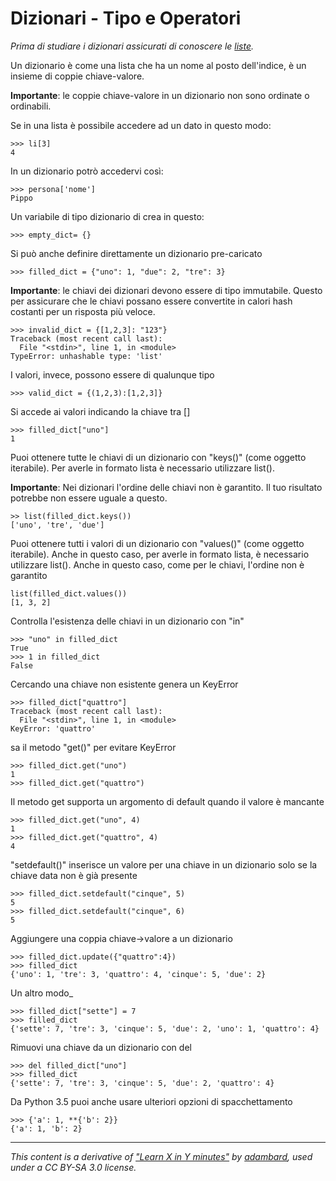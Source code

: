 # Dizionari - Tipo e Operatori 

_Prima di studiare i dizionari assicurati di conoscere le [liste](Type_List.md)._

Un dizionario è come una lista che ha un nome al posto dell'indice, è un insieme di coppie chiave-valore. 

**Importante**: le coppie chiave-valore in un dizionario non sono ordinate o ordinabili.

Se in una lista è possibile accedere ad un dato in questo modo:

    >>> li[3]                                              
    4

In un dizionario potrò accedervi così:

    >>> persona['nome']                                    
    Pippo


Un variabile di tipo dizionario di crea in questo:

    >>> empty_dict= {}

Si può anche definire direttamente un dizionario pre-caricato

    >>> filled_dict = {"uno": 1, "due": 2, "tre": 3}

**Importante**: le chiavi  dei dizionari devono essere di tipo immutabile. Questo per assicurare che le chiavi possano essere convertite in calori hash costanti per un risposta più veloce.

    >>> invalid_dict = {[1,2,3]: "123"}
    Traceback (most recent call last):
      File "<stdin>", line 1, in <module>
    TypeError: unhashable type: 'list'

I valori, invece, possono essere di qualunque tipo

    >>> valid_dict = {(1,2,3):[1,2,3]}   

Si accede ai valori indicando la chiave tra []

    >>> filled_dict["uno"]                                 
    1 

Puoi ottenere tutte le chiavi di un dizionario con "keys()" (come oggetto iterabile). Per averle in formato lista è necessario  utilizzare list().

**Importante**: Nei dizionari l'ordine delle chiavi non è garantito. Il tuo risultato potrebbe non essere uguale a questo.

    >> list(filled_dict.keys())                            
    ['uno', 'tre', 'due']

Puoi ottenere tutti i valori di un dizionario con "values()" (come oggetto iterabile). 
Anche in questo caso, per averle in formato lista, è necessario utilizzare list(). Anche in questo caso, come per le chiavi, l'ordine non è garantito

    list(filled_dict.values())                             
    [1, 3, 2]

Controlla l'esistenza delle chiavi in un dizionario con "in"

    >>> "uno" in filled_dict                               
    True 
    >>> 1 in filled_dict
    False

Cercando una chiave non esistente genera un KeyError

    >>> filled_dict["quattro"]                             
    Traceback (most recent call last):
      File "<stdin>", line 1, in <module>
    KeyError: 'quattro'


sa il metodo "get()" per evitare KeyError

    >>> filled_dict.get("uno")                                       
    1
    >>> filled_dict.get("quattro")


Il metodo get supporta un argomento di default quando il valore è mancante

    >>> filled_dict.get("uno", 4)                          
    1
    >>> filled_dict.get("quattro", 4)
    4


"setdefault()" inserisce un valore per una chiave in un dizionario solo se la chiave data non è già presente

    >>> filled_dict.setdefault("cinque", 5)                
    5
    >>> filled_dict.setdefault("cinque", 6)
    5

Aggiungere una coppia chiave->valore a un dizionario

    >>> filled_dict.update({"quattro":4})                     
    >>> filled_dict
    {'uno': 1, 'tre': 3, 'quattro': 4, 'cinque': 5, 'due': 2}

Un altro modo_

    >>> filled_dict["sette"] = 7                                          
    >>> filled_dict
    {'sette': 7, 'tre': 3, 'cinque': 5, 'due': 2, 'uno': 1, 'quattro': 4}

Rimuovi una chiave da un dizionario con del

    >>> del filled_dict["uno"]                                  
    >>> filled_dict
    {'sette': 7, 'tre': 3, 'cinque': 5, 'due': 2, 'quattro': 4}

Da Python 3.5 puoi anche usare ulteriori opzioni di spacchettamento

    >>> {'a': 1, **{'b': 2}}                               
    {'a': 1, 'b': 2}
    

---

_This content is a derivative of ["Learn X in Y minutes"](https://github.com/adambard/learnxinyminutes-docs) by [adambard](https://github.com/adambard), used under a CC BY-SA 3.0 license._
